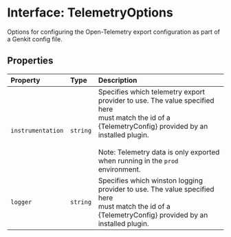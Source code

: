 # Interface: TelemetryOptions

Options for configuring the Open-Telemetry export configuration as part of a
Genkit config file.

## Properties

| Property | Type | Description |
| :------ | :------ | :------ |
| `instrumentation` | `string` | Specifies which telemetry export provider to use. The value specified here<br />must match the id of a {TelemetryConfig} provided by an installed plugin.<br /><br />Note: Telemetry data is only exported when running in the `prod`<br />environment. |
| `logger` | `string` | Specifies which winston logging provider to use. The value specified here<br />must match the id of a {TelemetryConfig} provided by an installed plugin. |
